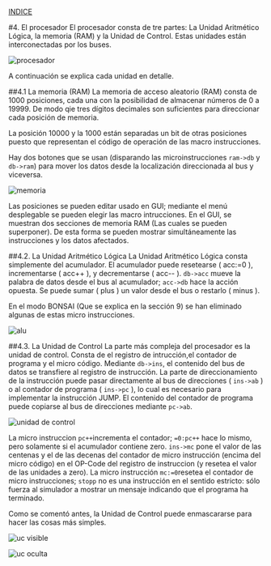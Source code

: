 
[INDICE](./README.md)


#4. El procesador
El procesador consta de tre partes: La Unidad Aritmético Lógica,
la memoria (RAM) y la Unidad de Control. Estas unidades están
interconectadas por los buses.

![procesador](./imagen/4-procesador.png)

A continuación se explica cada unidad en detalle.

##4.1 La memoria (RAM)
La memoria de acceso aleatorio (RAM) consta de 1000 posiciones,
cada una con la posibilidad de almacenar números de 0 a 19999.
De modo qie tres dígitos decimales son suficientes para direccionar
cada posición de memoria.

La posición 10000 y la 1000 están separadas un bit de otras posiciones
puesto que representan el código de operación de las macro instrucciones.

Hay dos botones que se usan (disparando las microinstrucciones `ram->db` y `db->ram`)
para mover los datos desde la localización direccionada al bus y viceversa.

![memoria](./imagen/4.1-memoria.png)

Las posiciones se pueden editar usado en GUI; mediante el menú desplegable se pueden
elegir las macro intrucciones. En el GUI, se muestran dos secciones de memoria RAM
(Las cuales se pueden superponer). De esta forma se pueden mostrar simultáneamente
las instrucciones y los datos afectados.

##4.2. La Unidad Aritmético Lógica
La Unidad Aritmético Lógica consta simplemente del acumulador.
El acumulador puede resetearse ( acc:=0 ), incrementarse ( acc++ ), y
decrementarse ( acc-- ). `db->acc` mueve la palabra de datos desde el
bus al acumulador; `acc->db` hace la acción opuesta.
Se puede sumar ( plus ) un valor desde el bus o restarlo ( minus ).

En el modo BONSAI (Que se explica en la sección  9) se han eliminado 
algunas de estas micro instrucciones.

![alu](./imagen/4.2-alu.png)

##4.3. La Unidad de Control
La parte más compleja del procesador es la unidad de control.
Consta de el registro de intrucción,el contador de programa y el micro
código. Mediante `db->ins`, el contenido del bus de datos se transfiere 
al registro de instrucción. La parte de direccionamiento de la instrucción
puede pasar directamente al bus de direcciones ( `ins->ab` ) o al
contador de programa ( `ins->pc` ), lo cual es necesario para implementar
la instrucción JUMP. El contenido del contador de programa puede copiarse
al bus de direcciones mediante `pc->ab`.

![unidad de control](./imagen/4.3-unidad_de_control.png)

La micro instruccion `pc++`incrementa el contador; `=0:pc++` hace lo mismo,
pero solamente si el acumulador contiene zero. `ins->mc` pone el valor de
las centenas y el de las decenas del contador de micro instrucción (encima
del micro código) en el OP-Code del registro de instruccion (y resetea el
valor de las unidades a zero). La micro instrucción `mc:=0`resetea el contador
de micro instrucciones; `stopp` no es una instrucción en el sentido estricto: 
sólo fuerza al simulador a mostrar un mensaje indicando que el programa ha
terminado.

Como se comentó antes, la Unidad de Control puede enmascararse para hacer
las cosas más simples.

![uc visible](./imagen/4.3-uc_visible.png)

![uc oculta](./imagen/4.3-uc_oculta.png)

